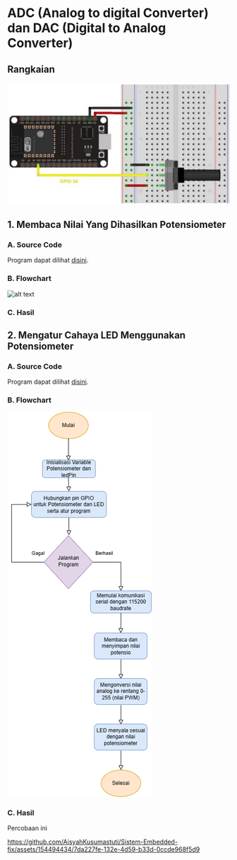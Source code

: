 # ADC (Analog to digital Converter) dan DAC (Digital to Analog Converter)
## Rangkaian
![alt text](https://github.com/AisyahKusumastuti/Sistem-Embedded-fix/blob/main/job1/C.%20ADC%20dan%20DAC/ADC%20CDA.png?raw=true)

## 1. Membaca Nilai Yang Dihasilkan Potensiometer
### A. Source Code
Program dapat dilihat [disini](https://github.com/AisyahKusumastuti/Sistem-Embedded-fix/blob/main/job1/C.%20ADC%20dan%20DAC/ADC___DAC_Program_langkah_2/ADC___DAC_Program_langkah_2.ino).
### B. Flowchart
![alt text](?raw=true)
### C. Hasil


## 2. Mengatur Cahaya LED Menggunakan Potensiometer
### A. Source Code
Program dapat dilihat [disini](https://github.com/AisyahKusumastuti/Sistem-Embedded-fix/blob/main/job1/C.%20ADC%20dan%20DAC/ADC___DAC_Program_langkah_4/ADC___DAC_Program_langkah_4.ino).
### B. Flowchart
![alt text](https://github.com/AisyahKusumastuti/Sistem-Embedded-fix/blob/main/job1/C.%20ADC%20dan%20DAC/ADC___DAC_Program_langkah_4/ADC%202.drawio.png?raw=true)
### C. Hasil
Percobaan ini 

https://github.com/AisyahKusumastuti/Sistem-Embedded-fix/assets/154494434/7da227fe-132e-4d59-b33d-0ccde968f5d9
